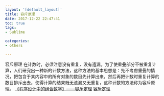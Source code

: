 ```yaml
---
layout: '[default_layout]'   
title: 容斥原理           
date: 2017-12-22 22:47:41  
toc: true                  
tags:                        
- Sublime

categories:                  
- others

---
```

容斥原理
在计数时，必须注意没有重复，没有遗漏。为了使重叠部分不被重复计算，人们研究出一种新的计数方法，这种方法的基本思想是：先不考虑重叠的情况，把包含于某内容中的所有对象的数目先计算出来，然后再把计数时重复计算的数目排斥出去，使得计算的结果既无遗漏又无重复，这种计数的方法称为容斥原理。
[《程序设计中的组合数学》——容斥定理](https://www.cnblogs.com/rhythmic/p/5503272.html)
[容斥定理](http://blog.csdn.net/han_kin/article/details/47662801)
<!--more-->














